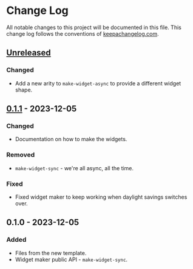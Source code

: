 # Change Log
All notable changes to this project will be documented in this file. This change log follows the conventions of [keepachangelog.com](http://keepachangelog.com/).

## [Unreleased]
### Changed
- Add a new arity to `make-widget-async` to provide a different widget shape.

## [0.1.1] - 2023-12-05
### Changed
- Documentation on how to make the widgets.

### Removed
- `make-widget-sync` - we're all async, all the time.

### Fixed
- Fixed widget maker to keep working when daylight savings switches over.

## 0.1.0 - 2023-12-05
### Added
- Files from the new template.
- Widget maker public API - `make-widget-sync`.

[Unreleased]: https://sourcehost.site/your-name/macro/compare/0.1.1...HEAD
[0.1.1]: https://sourcehost.site/your-name/macro/compare/0.1.0...0.1.1
